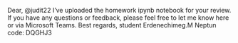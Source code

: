 Dear, @judit22
I’ve uploaded the homework ipynb notebook for your review.
If you have any questions or feedback, please feel free to let me know here or via Microsoft Teams.
Best regards,
student Erdenechimeg.M
Neptun code: DQGHJ3
